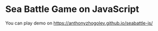 # Sea Battle Game on JavaScript
You can play demo on https://anthonyzhogolev.github.io/seabattle-js/